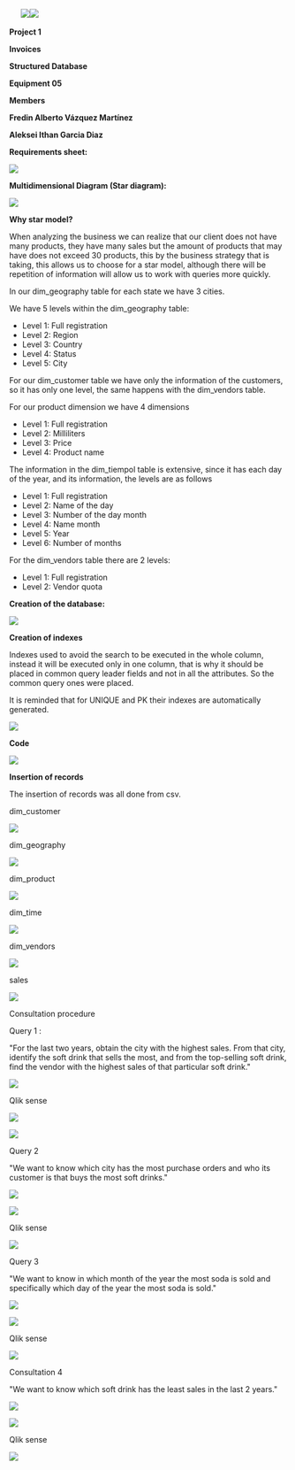 ﻿
`	`**![](Aspose.Words.2027b2d3-7b1c-4c2b-9784-ce38b7404176.001.png)![](Aspose.Words.2027b2d3-7b1c-4c2b-9784-ce38b7404176.002.png)**

**Project 1** 

**Invoices**

**Structured Database**

**Equipment 05**

**Members**

**Fredin Alberto Vázquez Martínez**

**Aleksei Ithan Garcia Diaz**

**Requirements sheet:**

![](Aspose.Words.2027b2d3-7b1c-4c2b-9784-ce38b7404176.003.jpeg)

**Multidimensional Diagram (Star diagram):**


![](Aspose.Words.2027b2d3-7b1c-4c2b-9784-ce38b7404176.004.jpeg)


**Why star model?**

When analyzing the business we can realize that our client does not have many products, they have many sales but the amount of products that may have does not exceed 30 products, this by the business strategy that is taking, this allows us to choose for a star model, although there will be repetition of information will allow us to work with queries more quickly.

In our dim\_geography table for each state we have 3 cities.

We have 5 levels within the dim\_geography table:

- Level 1: Full registration 
- Level 2: Region
- Level 3: Country
- Level 4: Status
- Level 5: City


For our dim\_customer table we have only the information of the customers, so it has only one level, the same happens with the dim\_vendors table.

For our product dimension we have 4 dimensions

- Level 1: Full registration 
- Level 2: Milliliters 
- Level 3: Price 
- Level 4: Product name 


The information in the dim\_tiempol table is extensive, since it has each day of the year, and its information, the levels are as follows 

- Level 1: Full registration 
- Level 2: Name of the day 
- Level 3: Number of the day month
- Level 4: Name month
- Level 5: Year
- Level 6: Number of months

For the dim\_vendors table there are 2 levels:

- Level 1: Full registration
- Level 2: Vendor quota

**Creation of the database:**

![](Aspose.Words.2027b2d3-7b1c-4c2b-9784-ce38b7404176.005.png)

**Creation of indexes**

Indexes used to avoid the search to be executed in the whole column, instead it will be executed only in one column, that is why it should be placed in common query leader fields and not in all the attributes. So the common query ones were placed.

It is reminded that for UNIQUE and PK their indexes are automatically generated.

![](Aspose.Words.2027b2d3-7b1c-4c2b-9784-ce38b7404176.006.png)

**Code**

![](Aspose.Words.2027b2d3-7b1c-4c2b-9784-ce38b7404176.007.png)














**Insertion of records**

The insertion of records was all done from csv.

dim\_customer

![](Aspose.Words.2027b2d3-7b1c-4c2b-9784-ce38b7404176.008.png)

dim\_geography

![](Aspose.Words.2027b2d3-7b1c-4c2b-9784-ce38b7404176.009.png)

dim\_product

![](Aspose.Words.2027b2d3-7b1c-4c2b-9784-ce38b7404176.010.png)

dim\_time

![](Aspose.Words.2027b2d3-7b1c-4c2b-9784-ce38b7404176.011.png)

dim\_vendors

![](Aspose.Words.2027b2d3-7b1c-4c2b-9784-ce38b7404176.012.png)


sales

![](Aspose.Words.2027b2d3-7b1c-4c2b-9784-ce38b7404176.013.png)

Consultation procedure

Query 1 : 

"For the last two years, obtain the city with the highest sales. From that city, identify the soft drink that sells the most, and from the top-selling soft drink, find the vendor with the highest sales of that particular soft drink."

![](Aspose.Words.2027b2d3-7b1c-4c2b-9784-ce38b7404176.014.png)

Qlik sense

![](Aspose.Words.2027b2d3-7b1c-4c2b-9784-ce38b7404176.015.jpeg)

![](Aspose.Words.2027b2d3-7b1c-4c2b-9784-ce38b7404176.016.png)









Query 2 

"We want to know which city has the most purchase orders and who its customer is that buys the most soft drinks."

![](Aspose.Words.2027b2d3-7b1c-4c2b-9784-ce38b7404176.017.png)


![](Aspose.Words.2027b2d3-7b1c-4c2b-9784-ce38b7404176.018.png)





Qlik sense

![](Aspose.Words.2027b2d3-7b1c-4c2b-9784-ce38b7404176.019.jpeg)





















Query 3 

"We want to know in which month of the year the most soda is sold and specifically which day of the year the most soda is sold."

![](Aspose.Words.2027b2d3-7b1c-4c2b-9784-ce38b7404176.020.png)

![](Aspose.Words.2027b2d3-7b1c-4c2b-9784-ce38b7404176.021.png)











Qlik sense

![](Aspose.Words.2027b2d3-7b1c-4c2b-9784-ce38b7404176.022.jpeg)

























Consultation 4 

"We want to know which soft drink has the least sales in the last 2 years."

![](Aspose.Words.2027b2d3-7b1c-4c2b-9784-ce38b7404176.023.png)



![](Aspose.Words.2027b2d3-7b1c-4c2b-9784-ce38b7404176.024.png)







Qlik sense

![](Aspose.Words.2027b2d3-7b1c-4c2b-9784-ce38b7404176.025.jpeg)



